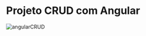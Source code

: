<h1>Projeto CRUD com Angular</h1>

![angularCRUD](https://github.com/Tiagogabrielh/angularCRUD/assets/136117179/c0828fa8-c0f5-43aa-b82c-9009feaeb3db)

